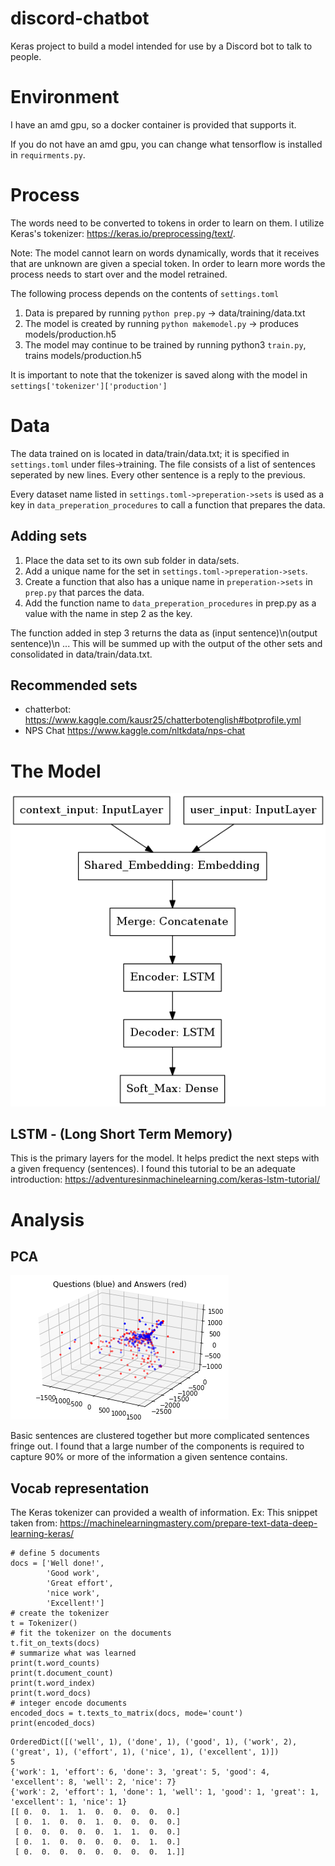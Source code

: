 # discord-chatbot
Keras project to build a model intended for use by a Discord bot to talk to people.

# Environment
I have an amd gpu, so a docker container is provided that supports it. 

If you do not have an amd gpu, you can change what tensorflow is installed in ```requirments.py```.


# Process
The words need to be converted to tokens in order to learn on them.
I utilize Keras's tokenizer: https://keras.io/preprocessing/text/.

Note: The model cannot learn on words dynamically, words that it receives that are
unknown are given a special token. In order to learn more words the process needs to start over and the model
retrained. 

The following process depends on the contents of ```settings.toml```

1. Data is prepared by running ```python prep.py``` -> data/training/data.txt 
2. The model is created by running ```python makemodel.py``` -> produces models/production.h5
3. The model may continue to be trained by running python3 ```train.py```, trains models/production.h5

It is important to note that the tokenizer is saved along with the model in ```settings['tokenizer']['production']```

# Data
The data trained on is located in data/train/data.txt; it is specified in ```settings.toml``` under files->training.
The file consists of a list of sentences seperated by new lines. Every other sentence is a reply to the previous.

Every dataset name listed in ```settings.toml->preperation->sets``` is used as a key in ```data_preperation_procedures``` to call a function that prepares the data.

## Adding sets
1) Place the data set to its own sub folder in data/sets.
2) Add a unique name for the set in ```settings.toml->preperation->sets```.
3) Create a function that also has a unique name in ```preperation->sets``` in ```prep.py``` that parces the data.
4) Add the function name to ```data_preperation_procedures``` in prep.py as a value with the name in step 2 as the key.  

The function added in step 3 returns the data as (input sentence)\n(output sentence)\n ...
This will be summed up with the output of the other sets and consolidated in data/train/data.txt.

## Recommended sets
* chatterbot: https://www.kaggle.com/kausr25/chatterbotenglish#botprofile.yml
* NPS Chat https://www.kaggle.com/nltkdata/nps-chat

# The Model
![](model.png)


## LSTM - (Long Short Term Memory)
This is the primary layers for the model. It helps predict the next steps with a given frequency (sentences).
I found this tutorial to be an adequate introduction: https://adventuresinmachinelearning.com/keras-lstm-tutorial/

# Analysis
## PCA
![](qa.png)

Basic sentences are clustered together but more complicated sentences fringe out.
I found that a large number of the components is required to capture 90% or more of the
information a given sentence contains. 

## Vocab representation
The Keras tokenizer can provided a wealth of information.
Ex: This snippet taken from: https://machinelearningmastery.com/prepare-text-data-deep-learning-keras/
```python3
# define 5 documents
docs = ['Well done!',
		'Good work',
		'Great effort',
		'nice work',
		'Excellent!']
# create the tokenizer
t = Tokenizer()
# fit the tokenizer on the documents
t.fit_on_texts(docs)
# summarize what was learned
print(t.word_counts)
print(t.document_count)
print(t.word_index)
print(t.word_docs)
# integer encode documents
encoded_docs = t.texts_to_matrix(docs, mode='count')
print(encoded_docs)
```
```
OrderedDict([('well', 1), ('done', 1), ('good', 1), ('work', 2), ('great', 1), ('effort', 1), ('nice', 1), ('excellent', 1)])
5
{'work': 1, 'effort': 6, 'done': 3, 'great': 5, 'good': 4, 'excellent': 8, 'well': 2, 'nice': 7}
{'work': 2, 'effort': 1, 'done': 1, 'well': 1, 'good': 1, 'great': 1, 'excellent': 1, 'nice': 1}
[[ 0.  0.  1.  1.  0.  0.  0.  0.  0.]
 [ 0.  1.  0.  0.  1.  0.  0.  0.  0.]
 [ 0.  0.  0.  0.  0.  1.  1.  0.  0.]
 [ 0.  1.  0.  0.  0.  0.  0.  1.  0.]
 [ 0.  0.  0.  0.  0.  0.  0.  0.  1.]]
 ```
